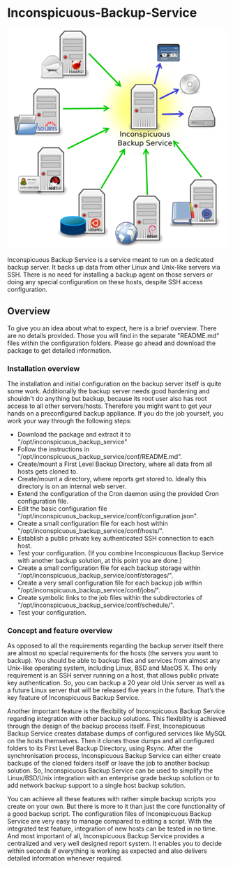# Inconspicuous-Backup-Service

![Inconspicuous Backup Service Introduction Figure](https://github.com/Inconspicuous-Backup-Solutions-Dev-Team/Inconspicuous-Backup-Service/raw/master/doc/figure_01_introduction.png)

Inconspicuous Backup Service is a service meant to run on a dedicated backup server. It backs up data from other Linux and Unix-like servers via SSH. There is no need for installing a backup agent on those servers or doing any special configuration on these hosts, despite SSH access configuration.

## Overview

To give you an idea about what to expect, here is a brief overview. There are no details provided. Those you will find in the separate "README.md" files within the configuration folders. Please go ahead and download the package to get detailed information.

### Installation overview

The installation and initial configuration on the backup server itself is quite some work. Additionally the backup server needs good hardening and shouldn't do anything but backup, because its root user also has root access to all other servers/hosts. Therefore you might want to get your hands on a preconfigured backup appliance. If you do the job yourself, you work your way through the following steps:
* Download the package and extract it to "/opt/inconspicuous_backup_service" 
* Follow the instructions in "/opt/inconspicuous_backup_service/conf/README.md".
 * Create/mount a First Level Backup Directory, where all data from all hosts gets cloned to. 
 * Create/mount a directory, where reports get stored to. Ideally this directory is on an internal web server. 
 * Extend the configuration of the Cron daemon using the provided Cron configuration file.
 * Edit the basic configuration file "/opt/inconspicuous_backup_service/conf/configuration.json". 
 * Create a small configuration file for each host within "/opt/inconspicuous_backup_service/conf/hosts/". 
 * Establish a public private key authenticated SSH connection to each host. 
 * Test your configuration. (If you combine Inconspicuous Backup Service with another backup solution, at this point you are done.) 
 * Create a small configuration file for each backup storage within "/opt/inconspicuous_backup_service/conf/storages/". 
 * Create a very small configuration file for each backup job within "/opt/inconspicuous_backup_service/conf/jobs/". 
 * Create symbolic links to the job files within the subdirectories of "/opt/inconspicuous_backup_service/conf/schedule/". 
 * Test your configuration.
 
### Concept and feature overview

As opposed to all the requirements regarding the backup server itself there are almost no special requirements for the hosts (the servers you want to backup). You should be able to backup files and services from almost any Unix-like operating system, including Linux, BSD and MacOS X. The only requirement is an SSH server running on a host, that allows public private key authentication. So, you can backup a 20 year old Unix server as well as a future Linux server that will be released five years in the future. That’s the key feature of Inconspicuous Backup Service.

Another important feature is the flexibility of Inconspicuous Backup Service regarding integration with other backup solutions. This flexibility is achieved through the design of the backup process itself. First, Inconspicuous Backup Service creates database dumps of configured services like MySQL on the hosts themselves. Then it clones those dumps and all configured folders to its First Level Backup Directory, using Rsync. After the synchronisation process, Inconspicuous Backup Service can either create backups of the cloned folders itself or leave the job to another backup solution. So, Inconspicuous Backup Service can be used to simplify the Linux/BSD/Unix integration with an enterprise grade backup solution or to add network backup support to a single host backup solution.

You can achieve all these features with rather simple backup scripts you create on your own. But there is more to it than just the core functionality of a good backup script. The configuration files of Inconspicuous Backup Service are very easy to manage compared to editing a script. With the integrated test feature, integration of new hosts can be tested in no time. And most important of all, Inconspicuous Backup Service provides a centralized and very well designed report system. It enables you to decide within seconds if everything is working as expected and also delivers detailed information whenever required.
